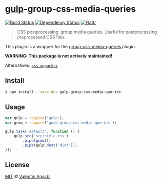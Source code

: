 # [gulp](http://gulpjs.com)-group-css-media-queries

[![Build Status](https://travis-ci.org/avaly/gulp-group-css-media-queries.svg?branch=master)](https://travis-ci.org/avaly/gulp-group-css-media-queries)
[![Dependency Status](https://david-dm.org/avaly/gulp-group-css-media-queries.svg)](https://david-dm.org/avaly/gulp-group-css-media-queries)
[![Flattr](http://api.flattr.com/button/flattr-badge-large.png)](https://flattr.com/submit/auto?user_id=avaly&url=https://github.com/avaly/gulp-group-css-media-queries&title=gulp-group-css-media-queries&language=&tags=github&category=software)

> CSS postprocessing: group media queries. Useful for postprocessing preprocessed CSS files.

This plugin is a wrapper for the [group-css-media-queries](https://github.com/Se7enSky/group-css-media-queries) plugin.

**WARNING: This package is not actively maintained!**

Alternatives: [`css-mqpacker`](https://github.com/hail2u/node-css-mqpacker)


## Install

```bash
$ npm install --save-dev gulp-group-css-media-queries
```


## Usage

```js
var gulp = require('gulp');
var gcmq = require('gulp-group-css-media-queries');

gulp.task('default', function () {
	gulp.src('src/style.css')
		.pipe(gcmq())
		.pipe(gulp.dest('dist'));
});
```


## License

[MIT](http://opensource.org/licenses/MIT) © [Valentin Agachi](https://github.com/avaly)
